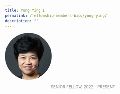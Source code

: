```yaml
---
title: Yong Ying I
permalink: /fellowship-members-bios/yong-ying/
description: ""
---
```

<style>
img {
	border-radius: 50%;
	height: 30% !important;
	width: 30% !important;
	}
	
fellow-img {
		text-align: center;
	}

.fellow-tenure {
	text-align: center;
	color: grey;
	font-size: 0.9em;
	}	

</style>

<div class="fellow-img">
<img src="/images/FellowshipImages/ps-ying-i.jpg">
<p class="fellow-tenure">SENIOR FELLOW, 2022 - PRESENT</p>
</div>

<p></p>